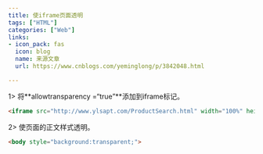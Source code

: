 ```yaml
---
title: 使iframe页面透明
tags: ["HTML"]
categories: ["Web"]
links:
- icon_pack: fas
  icon: blog
  name: 来源文章
  url: https://www.cnblogs.com/yeminglong/p/3842048.html

---
```

1> 将**allowtransparency =“true”**添加到iframe标记。

```html
<iframe src="http://www.ylsapt.com/ProductSearch.html" width="100%" height="214" frameborder="0" scrolling="no" allowtransparency="true"></iframe>
```

2> 使页面的正文样式透明。

```html
<body style="background:transparent;">  
```

